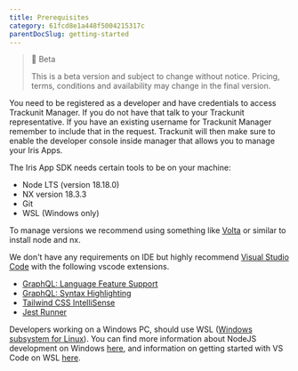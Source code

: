 ```yaml
---
title: Prerequisites
category: 61fcd8e1a448f5004215317c
parentDocSlug: getting-started
---
```


> 🚧 Beta
>
> This is a beta version and subject to change without notice. Pricing, terms, conditions and availability may change in the final version.

You need to be registered as a developer and have credentials to access Trackunit Manager. If you do not have that talk to your Trackunit representative. If you have an existing username for Trackunit Manager remember to include that in the request.
Trackunit will then make sure to enable the developer console inside manager that allows you to manage your Iris Apps.

The Iris App SDK needs certain tools to be on your machine:

- Node LTS (version 18.18.0)
- NX version 18.3.3
- Git
- WSL (Windows only)

To manage versions we recommend using something like [Volta](http://volta.sh) or similar to install node and nx.

We don't have any requirements on IDE but highly recommend [Visual Studio Code](https://code.visualstudio.com/) with the following vscode extensions.

- [GraphQL: Language Feature Support](https://marketplace.visualstudio.com/items?itemName=GraphQL.vscode-graphql)
- [GraphQL: Syntax Highlighting](https://marketplace.visualstudio.com/items?itemName=GraphQL.vscode-graphql-syntax)
- [Tailwind CSS IntelliSense](https://marketplace.visualstudio.com/items?itemName=bradlc.vscode-tailwindcss)
- [Jest Runner](https://marketplace.visualstudio.com/items?itemName=firsttris.vscode-jest-runner)

Developers working on a Windows PC, should use WSL ([Windows subsystem for Linux](https://learn.microsoft.com/en-us/windows/wsl/)).
You can find more information about NodeJS development on Windows [here](https://learn.microsoft.com/en-us/windows/dev-environment/javascript/nodejs-overview),
and information on getting started with VS Code on WSL [here](https://learn.microsoft.com/en-us/windows/wsl/tutorials/wsl-vscode).
